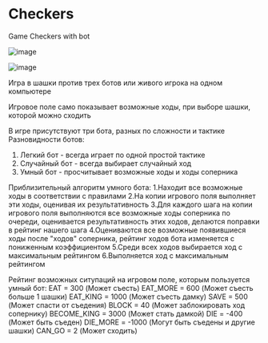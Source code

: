 # Checkers
Game Checkers with bot



![image](https://user-images.githubusercontent.com/72733482/172914094-69d14f13-aac4-4357-b7ae-406b828a7e9b.png)

![image](https://user-images.githubusercontent.com/72733482/172914271-8709bb34-1949-4aa3-85f5-1ddd51482497.png)

Игра в шашки против трех ботов или живого игрока на одном компьютере

Игровое поле само показывает возможные ходы, при выборе шашки, которой можно сходить


В игре присутствуют три бота, разных по сложности и тактике
Разновидности ботов:
1. Легкий бот - всегда играет по одной простой тактике
2. Случайный бот - всегда выбирает случайный ход
3. Умный бот - просчитывает возможные ходы и ходы соперника


Приблизительный алгоритм умного бота:
1.Находит все возможные ходы в соответствии с правилами
2.На копии игрового поля выполняет эти ходы, оценивая их результативность
3.Для каждого шага на копии игрового поля выполняются все возможные ходы соперника по очереди, оценивается результативность этих ходов, делаются поправки в рейтинг нашего шага
4.Оцениваются все возможные появившиеся ходы после "ходов" соперника, рейтинг ходов бота изменяется с пониженным коэффициентом
5.Среди всех ходов выбирается ход с максимальным рейтингом
6.Выполняется ход с максимальным рейтингом


Рейтинг возможных ситупаций на игровом поле, которым пользуется умный бот:
	EAT = 300           (Может съесть)
	EAT_MORE = 600      (Может съесть больше 1 шашки)
	EAT_KING = 1000     (Может съесть дамку)
	SAVE = 500          (Может спасти от съедения)
	BLOCK = 40          (Может заблокировать ход сопернику)
	BECOME_KING = 3000  (Может стать дамкой)
	DIE = -400          (Может быть съеден)
	DIE_MORE = -1000    (Могут быть съедены и другие шашки)
	CAN_GO = 2          (Может сходить)
